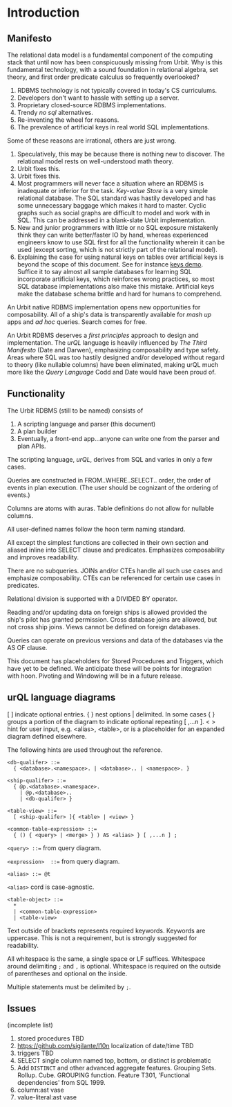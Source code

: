 # Introduction

## Manifesto

The relational data model is a fundamental component of the computing stack that until now has been conspicuously missing from Urbit. Why is this fundamental technology, with a sound foundation in relational algebra, set theory, and first order predicate calculus so frequently overlooked?

1. RDBMS technology is not typically covered in today's CS curriculums.
2. Developers don't want to hassle with setting up a server.
3. Proprietary closed-source RDBMS implementations.
4. Trendy _no sql_ alternatives.
5. Re-inventing the wheel for reasons.
6. The prevalence of artificial keys in real world SQL implementations.

Some of these reasons are irrational, others are just wrong.

1. Speculatively, this may be because there is nothing new to discover. The relational model rests on well-understood math theory.
2. Urbit fixes this.
3. Urbit fixes this.
4. Most programmers will never face a situation where an RDBMS is inadequate or inferior for the task. _Key-value Store_ is a very simple  relational database. The SQL standard was hastily developed and has some unnecessary baggage which makes it hard to master. Cyclic graphs such as social graphs are difficult to model and work with in SQL. This can be addressed in a blank-slate Urbit implementation.
5. New and junior programmers with little or no SQL exposure mistakenly think they can write better/faster IO by hand, whereas experienced engineers know to use SQL first for all the functionality wherein it can be used (except sorting, which is not strictly part of the relational model).
6. Explaining the case for using natural keys on tables over artificial keys is beyond the scope of this document. See for instance [keys demo](https://github.com/ami-levin/Keys-Session/blob/master/Keys_Demo.sql). Suffice it to say almost all sample databases for learning SQL incorporate artificial keys, which reinforces wrong practices, so most SQL database implementations also make this mistake. Artificial keys make the database schema brittle and hard for humans to comprehend.


An Urbit native RDBMS implementation opens new opportunities for composability. All of a ship's data is transparently available for _mash up_ apps and _ad hoc_ queries. Search comes for free.

An Urbit RDBMS deserves a _first principles_ approach to design and implementation. The _urQL_ language is heavily influenced by _The Third Manifesto_ (Date and Darwen), emphasizing composability and type safety. Areas where SQL was too hastily designed and/or developed without regard to theory (like nullable columns) have been eliminated, making urQL much more like the _Query Language_ Codd and Date would have been proud of.

## Functionality

The Urbit RDBMS (still to be named) consists of

1. A scripting language and parser (this document)
2. A plan builder
3. Eventually, a front-end app...anyone can write one from the parser and plan APIs.

The scripting language, _urQL_, derives from SQL and varies in only a few cases.

Queries are constructed in FROM..WHERE..SELECT.. order, the order of events in plan execution.
(The user should be cognizant of the ordering of events.)

Columns are atoms with auras.
Table definitions do not allow for nullable columns.

All user-defined names follow the hoon term naming standard.

All except the simplest functions are collected in their own section and aliased inline into SELECT clause and predicates.
Emphasizes composability and improves readability.

There are no subqueries.
JOINs and/or CTEs handle all such use cases and emphasize composability.
CTEs can be referenced for certain use cases in predicates.

Relational division is supported with a DIVIDED BY operator.

Reading and/or updating data on foreign ships is allowed provided the ship's pilot has granted permission.
Cross database joins are allowed, but not cross ship joins.
Views cannot be defined on foreign databases.

Queries can operate on previous versions and data of the databases via the AS OF clause.

This document has placeholders for Stored Procedures and Triggers, which have yet to be defined. We anticipate these will be points for integration with hoon.
Pivoting and Windowing will be in a future release.

## urQL language diagrams

[ ] indicate optional entries.
{ } nest options | delimited.
In some cases { } groups a portion of the diagram to indicate optional repeating [ ,...n ].
< > hint for user input, e.g. \<alias>, \<table>, or is a placeholder for an expanded diagram defined elsewhere.

The following hints are used throughout the reference.

```
<db-qualifer> ::=
  { <database>.<namespace>. | <database>.. | <namespace>. }
```

```
<ship-qualifer> ::=
  { @p.<database>.<namespace>.
    | @p.<database>..
    | <db-qualifer> }
```

```
<table-view> ::=
  [ <ship-qualifer> ]{ <table> | <view> }
```

```
<common-table-expression> ::=
  { () { <query> | <merge> } ) AS <alias> } [ ,...n ] ;
```

`<query> ::=` from query diagram.

`<expression>  ::=` from query diagram.

`<alias> ::= @t`

`<alias>` cord is case-agnostic.

```
<table-object> ::=
  *
  | <common-table-expression>
  | <table-view>

```

Text outside of brackets represents required keywords.
Keywords are uppercase. This is not a requirement, but is strongly suggested for readability.

All whitespace is the same, a single space or LF suffices.
Whitespace around delimiting `;` and `,` is optional.
Whitespace is required on the outside of parentheses and optional on the inside.

Multiple statements must be delimited by `;`.


## Issues

(incomplete list)
1. stored procedures TBD
2. https://github.com/sigilante/l10n localization of date/time TBD
3. triggers TBD
4. SELECT single column named top, bottom, or distinct is problematic
5. Add `DISTINCT` and other advanced aggregate features. Grouping Sets. Rollup. Cube. GROUPING function. Feature T301, 'Functional dependencies' from SQL 1999.
6. column:ast vase
7. value-literal:ast vase
